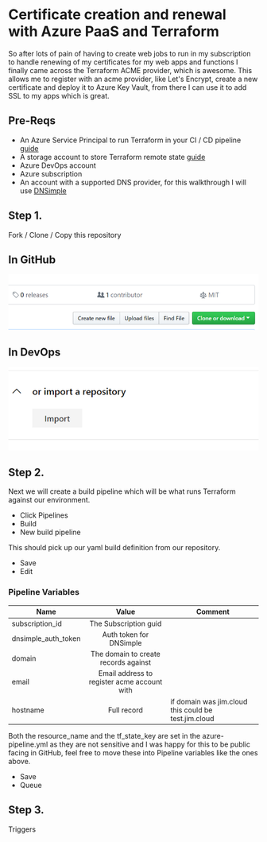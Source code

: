 # Certificate creation and renewal with Azure PaaS and Terraform

So after lots of pain of having to create web jobs to run in my subscription to handle renewing of my certificates for my web apps and functions I finally came across the Terraform ACME provider, which is awesome. This allows me to register with an acme provider, like Let's Encrypt, create a new certificate and deploy it to Azure Key Vault, from there I can use it to add SSL to my apps which is great.

## Pre-Reqs

- An Azure Service Principal to run Terraform in your CI / CD pipeline [guide](/docs/service_principal_setup.md)
- A storage account to store Terraform remote state [guide](/docs/terraform_remote_state.md)
- Azure DevOps account
- Azure subscription
- An account with a supported DNS provider, for this walkthrough I will use [DNSimple](https://dnsimple.com)

## Step 1.

Fork / Clone / Copy this repository

## In GitHub

![clone](/docs/images/clone.png)

## In DevOps

![import](/docs/images/import.png)

## Step 2.

Next we will create a build pipeline which will be what runs Terraform against our environment.

- Click Pipelines
- Build
- New build pipeline

This should pick up our yaml build definition from our repository. 

- Save
- Edit

### Pipeline Variables

| Name                | Value                                       | Comment                                              |
| ------------------- |:-------------------------------------------:| ---------------------------------------------------- |
| subscription_id     | The Subscription guid                       |                                                      |
| dnsimple_auth_token | Auth token for DNSimple                     |                                                      |
| domain              | The domain to create records against        |                                                      |
| email               | Email address to register acme account with |                                                      |
| hostname            | Full record                                 | if domain was jim.cloud this could be test.jim.cloud |

Both the resource_name and the tf_state_key are set in the azure-pipeline.yml as they are not sensitive and I was happy for this to be public facing in GitHub, feel free to move these into Pipeline variables like the ones above.

- Save
- Queue

## Step 3.

Triggers
